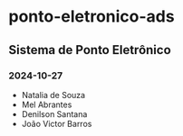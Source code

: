 # ponto-eletronico-ads

## Sistema de Ponto Eletrônico
### 2024-10-27

- Natalia de Souza
- Mel Abrantes
- Denilson Santana
- João Victor Barros